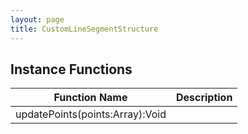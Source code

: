 ```yaml
---
layout: page
title: CustomLineSegmentStructure
---
```


## Instance Functions

| Function Name | Description |
| --------------- | ------------- |
| updatePoints(points:Array<Float>):Void |  |


